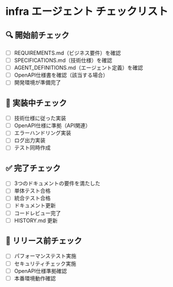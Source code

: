 # infra エージェント チェックリスト

## 🔍 開始前チェック
- [ ] REQUIREMENTS.md（ビジネス要件）を確認
- [ ] SPECIFICATIONS.md（技術仕様）を確認
- [ ] AGENT_DEFINITIONS.md（エージェント定義）を確認
- [ ] OpenAPI仕様書を確認（該当する場合）
- [ ] 開発環境が準備完了

## 🔨 実装中チェック
- [ ] 技術仕様に従った実装
- [ ] OpenAPI仕様に準拠（API関連）
- [ ] エラーハンドリング実装
- [ ] ログ出力実装
- [ ] テスト同時作成

## ✅ 完了チェック
- [ ] 3つのドキュメントの要件を満たした
- [ ] 単体テスト合格
- [ ] 統合テスト合格
- [ ] ドキュメント更新
- [ ] コードレビュー完了
- [ ] HISTORY.md 更新

## 📝 リリース前チェック
- [ ] パフォーマンステスト実施
- [ ] セキュリティチェック実施
- [ ] OpenAPI仕様準拠確認
- [ ] 本番環境動作確認
